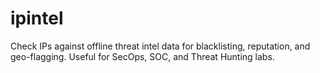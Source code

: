 # ipintel
Check IPs against offline threat intel data for blacklisting, reputation, and geo-flagging. Useful for SecOps, SOC, and Threat Hunting labs.
